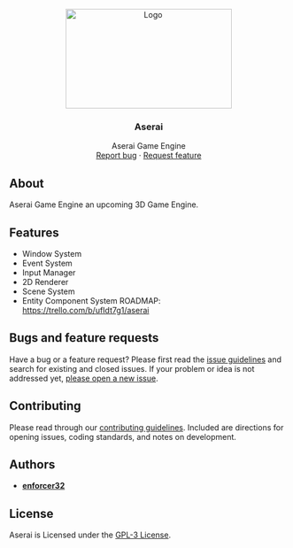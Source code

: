 <p align="center">
  <a href="https://aserai.com/">
    <img src="Resources/Branding/AseraiBannerSmall.png" alt="Logo" width=300 height=180>
  </a>

  <h3 align="center">Aserai</h3>

  <p align="center">
    Aserai Game Engine
    <br>
    <a href="https://github.com/enforcer32/Aserai/issues/new?labels=bug">Report bug</a>
    ·
    <a href="https://github.com/enforcer32/Aserai/issues/new?labels=feature">Request feature</a>
  </p>
</p>

## About

Aserai Game Engine an upcoming 3D Game Engine.

## Features

- Window System
- Event System
- Input Manager
- 2D Renderer
- Scene System
- Entity Component System
ROADMAP: https://trello.com/b/ufIdt7g1/aserai

## Bugs and feature requests

Have a bug or a feature request? Please first read the [issue guidelines](https://github.com/enforcer32/Aserai/blob/master/CONTRIBUTING.md) and search for existing and closed issues. If your problem or idea is not addressed yet, [please open a new issue](https://github.com/enforcer32/Aserai/issues/new).

## Contributing

Please read through our [contributing guidelines](https://github.com/enforcer32/Aserai/blob/master/CONTRIBUTING.md). Included are directions for opening issues, coding standards, and notes on development.
## Authors

- [**enforcer32**](https://github.com/enforcer32)

## License

Aserai is Licensed under the [GPL-3 License](https://github.com/enforcer32/Aserai/blob/master/COPYING.txt).
